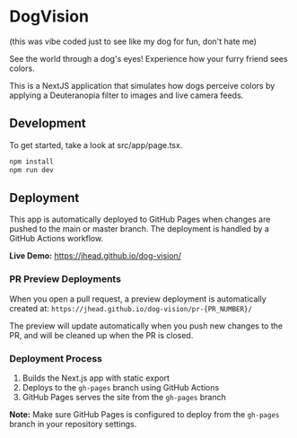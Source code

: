 # DogVision

(this was vibe coded just to see like my dog for fun, don't hate me)

See the world through a dog's eyes! Experience how your furry friend sees colors.

This is a NextJS application that simulates how dogs perceive colors by applying a Deuteranopia filter to images and live camera feeds.

## Development

To get started, take a look at src/app/page.tsx.

```bash
npm install
npm run dev
```

## Deployment

This app is automatically deployed to GitHub Pages when changes are pushed to the main or master branch. The deployment is handled by a GitHub Actions workflow.

**Live Demo:** https://jhead.github.io/dog-vision/

### PR Preview Deployments

When you open a pull request, a preview deployment is automatically created at:
`https://jhead.github.io/dog-vision/pr-{PR_NUMBER}/`

The preview will update automatically when you push new changes to the PR, and will be cleaned up when the PR is closed.

### Deployment Process

1. Builds the Next.js app with static export
2. Deploys to the `gh-pages` branch using GitHub Actions
3. GitHub Pages serves the site from the `gh-pages` branch

**Note:** Make sure GitHub Pages is configured to deploy from the `gh-pages` branch in your repository settings.
